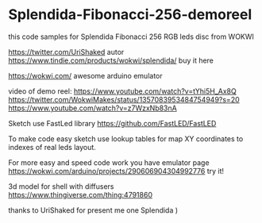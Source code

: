 # Splendida-Fibonacci-256-demoreel

this code samples for Splendida Fibonacci 256 RGB leds disc from WOKWI

https://twitter.com/UriShaked autor  
https://www.tindie.com/products/wokwi/splendida/  buy it here

https://wokwi.com/ awesome arduino emulator

video of demo reel:
https://www.youtube.com/watch?v=tYhi5H_Ax8Q 
https://twitter.com/WokwiMakes/status/1357083953484754949?s=20 
https://www.youtube.com/watch?v=z7WzxNb83nA

Sketch use FastLed library https://github.com/FastLED/FastLED 

To make code easy sketch use lookup tables for map XY coordinates to indexes of real leds layout. 

For more easy and speed code work you have emulator page https://wokwi.com/arduino/projects/290606904304992776 try it!

3d model for shell with diffusers https://www.thingiverse.com/thing:4791860 

thanks to UriShaked for present me one Splendida )
